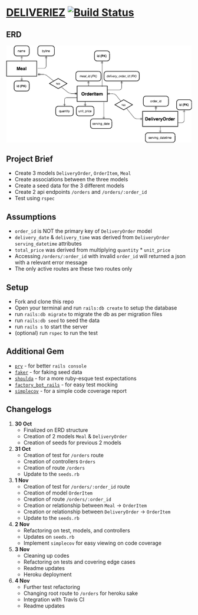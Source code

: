 # [DELIVERIEZ](https://deliveriez.herokuapp.com/orders) [![Build Status](https://travis-ci.org/primaulia/deliveriez.svg?branch=master)](https://travis-ci.org/primaulia/deliveriez)

## ERD
![ERD](/vendor/assets/images/erd.png "ERD")

## Project Brief
- Create 3 models `DeliveryOrder`, `OrderItem`, `Meal`
- Create associations between the three models
- Create a seed data for the 3 different models
- Create 2 api endpoints `/orders` and `/orders/:order_id`
- Test using `rspec`

## Assumptions
- `order_id` is NOT the primary key of `DeliveryOrder` model
- `delivery_date` & `delivery_time` was derived from `DeliveryOrder` `serving_datetime` attributes
- `total_price` was derived from multiplying `quantity` * `unit_price`
- Accessing `/orders/:order_id` with invalid `order_id` will returned a json with a relevant error message
- The only active routes are these two routes only

## Setup
- Fork and clone this repo
- Open your terminal and run `rails:db create` to setup the database
- run `rails:db migrate` to migrate the db as per migration files
- run `rails:db seed` to seed the data
- run `rails s` to start the server
- (optional) run `rspec` to run the test

## Additional Gem
- [`pry`](https://github.com/pry/pry) - for better `rails console`
- [`faker`](https://github.com/stympy/faker) - for faking seed data
- [`shoulda`](https://github.com/thoughtbot/shoulda) - for a more ruby-esque test expectations
- [`factory_bot_rails`](https://github.com/thoughtbot/factory_bot_rails) - for easy test mocking
- [`simplecov`](https://github.com/colszowka/simplecov) - for a simple code coverage report

## Changelogs
1. **30 Oct**
   - Finalized on ERD structure
   - Creation of 2 models `Meal` & `DeliveryOrder`
   - Creation of seeds for previous 2 models
2. **31 Oct**
   - Creation of test for `/orders` route
   - Creation of controllers `Orders`
   - Creation of route `/orders`
   - Update to the `seeds.rb`
3. **1 Nov**
    - Creation of test for `/orders/:order_id` route
    - Creation of model `OrderItem`
    - Creation of route `/orders/:order_id`
    - Creation or relationship between `Meal` -> `OrderItem`
    - Creation or relationship between `DeliveryOrder` -> `OrderItem`
    - Update to the `seeds.rb`
4. **2 Nov**
    - Refactoring on test, models, and controllers
    - Updates on `seeds.rb`
    - Implement `simplecov` for easy viewing on code coverage
5. **3 Nov**
    - Cleaning up codes
    - Refactoring on tests and covering edge cases
    - Readme updates
    - Heroku deployment
6. **4 Nov**
    - Further test refactoring
    - Changing root route to `/orders` for heroku sake
    - Integration with Travis CI
    - Readme updates
